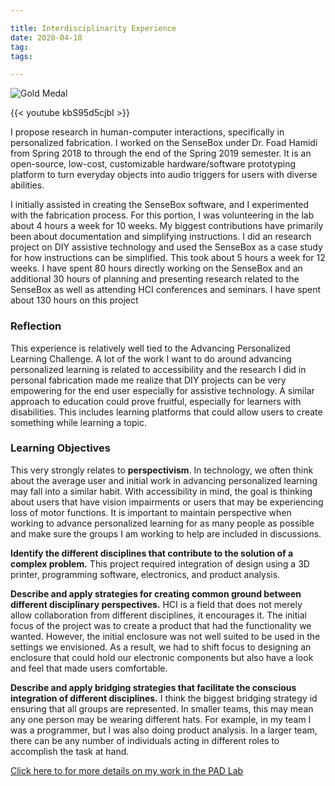 ```yaml
---

title: Interdisciplinarity Experience
date: 2020-04-18
tag:
tags:

---
```

![Gold Medal](https://www.fayoojo.com/project/goldsilver.jpg)

{{< youtube kbS95d5cjbI >}}

I propose research in human-computer interactions, specifically in personalized fabrication. I worked on the SenseBox under Dr. Foad Hamidi from Spring 2018 to through the end of the Spring 2019 semester. It is an open-source, low-cost, customizable hardware/software prototyping platform to turn everyday objects into audio triggers for users with diverse abilities.

I initially assisted in creating the SenseBox software, and I experimented with the fabrication process. For this portion, I was volunteering in the lab about 4 hours a week for 10 weeks. My biggest contributions have primarily been about documentation and simplifying instructions. I did an research project on DIY assistive technology and used the SenseBox as a case study for how instructions can be simplified. This took about 5 hours a week for 12 weeks. I have spent 80 hours directly working on the SenseBox and an additional 30 hours of planning and presenting research related to the SenseBox as well as attending HCI conferences and seminars. I have spent about 130 hours on this project

### Reflection ###
This experience is relatively well tied to the Advancing Personalized Learning Challenge. A lot of the work I want to do around advancing personalized learning is related to accessibility and the research I did in personal fabrication made me realize that DIY projects can be very empowering for the end user especially for assistive technology. A similar approach to education could prove fruitful, especially for learners with disabilities. This includes learning platforms that could allow users to create something while learning a topic.

### Learning Objectives ###
This very strongly relates to **perspectivism**. In technology, we often think about the average user and initial work in advancing personalized learning may fall into a similar habit. With accessibility in mind, the goal is thinking about users that have vision impairments or users that may be experiencing loss of motor functions. It is important to maintain perspective when working to advance personalized learning for as many people as possible and make sure the groups I am working to help are included in discussions.

**Identify the different disciplines that contribute to the solution of a complex problem.**
This project required integration of design using a 3D printer, programming software, electronics, and product analysis.

**Describe and apply strategies for creating common ground between different disciplinary perspectives.**
HCI is a field that does not merely allow collaboration from different disciplines, it encourages it. The initial focus of the project was to create a product that had the functionality we wanted. However, the initial enclosure was not well suited to be used in the settings we envisioned. As a result, we had to shift focus to designing an enclosure that could hold our electronic components but also have a look and feel that made users comfortable.

**Describe and apply bridging strategies that facilitate the conscious integration of different disciplines.**
I think the biggest bridging strategy id ensuring that all groups are represented. In smaller teams, this may mean any one person may be wearing different hats. For example, in my team I was a programmer, but I was also doing product analysis. In a larger team, there can be any number of individuals acting in different roles to accomplish the task at hand.


[Click here to for more details on my work in the PAD Lab ](https://www.fayoojo.com/project/sensebox/)
